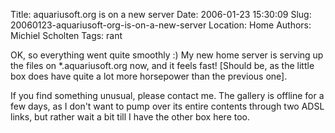 Title: aquariusoft.org is on a new server
Date: 2006-01-23 15:30:09
Slug: 20060123-aquariusoft-org-is-on-a-new-server
Location: Home
Authors: Michiel Scholten
Tags: rant

<p>OK, so everything went quite smoothly :) My new home server is serving up the files on *.aquariusoft.org now, and it feels fast! [Should be, as the little box does have quite a lot more horsepower than the previous one].</p>

<p>If you find something unusual, please contact me. The gallery is offline for a few days, as I don't want to pump over its entire contents through two ADSL links, but rather wait a bit till I have the other box here too.</p>
